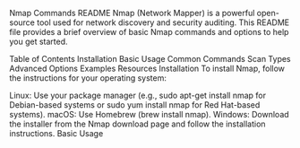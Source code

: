 Nmap Commands README
Nmap (Network Mapper) is a powerful open-source tool used for network discovery and security auditing. This README file provides a brief overview of basic Nmap commands and options to help you get started.

Table of Contents
Installation
Basic Usage
Common Commands
Scan Types
Advanced Options
Examples
Resources
Installation
To install Nmap, follow the instructions for your operating system:

Linux: Use your package manager (e.g., sudo apt-get install nmap for Debian-based systems or sudo yum install nmap for Red Hat-based systems).
macOS: Use Homebrew (brew install nmap).
Windows: Download the installer from the Nmap download page and follow the installation instructions.
Basic Usage
